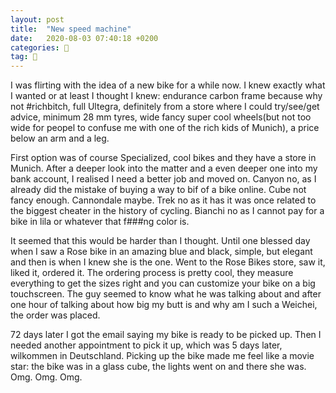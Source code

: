 ```yaml
---
layout: post
title:  "New speed machine"
date:   2020-08-03 07:40:18 +0200
categories: 🚴
tag: 🚴
---
```

I was flirting with the idea of a new bike for a while now. I knew exactly what I wanted or at least I thought I knew: endurance carbon frame because why not #richbitch, full Ultegra, definitely from a store where I could try/see/get advice, minimum 28 mm tyres, wide fancy super cool wheels(but not too wide for peopel to confuse me with one of the rich kids of Munich), a price below an arm and a leg.  

First option was of course Specialized, cool bikes and they have a store in Munich. After a deeper look into the matter and a even deeper one into my bank account, I realised I need a better job and moved on. Canyon no, as I already did the mistake of buying a way to bif of a bike online. Cube not fancy enough. Cannondale maybe. Trek no as it has it was once related to the biggest cheater in the history of cycling. Bianchi no as I cannot pay for a bike in lila or whatever that f###ng color is.

It seemed that this would be harder than I thought. Until one blessed day when I saw a Rose bike in an amazing blue and black, simple, but elegant and then is when I knew she is the one. Went to the Rose Bikes store, saw it, liked it, ordered it. The ordering process is pretty cool, they measure everything to get the sizes right and you can customize your bike on a big touchscreen. The guy seemed to know what he was talking about and after one hour of talking about how big my butt is and why am I such a Weichei, the order was placed.

72 days later I got the email saying my bike is ready to be picked up. Then I needed another appointment to pick it up, which was 5 days later, wilkommen in Deutschland. Picking up the bike made me feel like a movie star: the bike was in a glass cube, the lights went on and there she was. Omg. Omg. Omg. 
